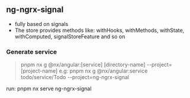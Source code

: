 ## ng-ngrx-signal

- fully based on signals
- The store provides methods like:
  withHooks,
  withMethods,
  withState,
  withComputed,
  signalStoreFeature 
  and so on

### Generate service

  > pnpm nx g @nx/angular:[service] [directory-name] --project=[project-name]
  e.g: pnpm nx g @nx/angular:service todo/service/Todo --project=ng-ngrx-signal


run:  pnpm nx serve ng-ngrx-signal

